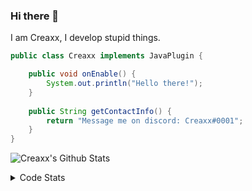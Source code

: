 ### Hi there 👋

I am Creaxx, I develop stupid things. 

```java
public class Creaxx implements JavaPlugin {

    public void onEnable() {
        System.out.println("Hello there!");
    }
    
    public String getContactInfo() {
        return "Message me on discord: Creaxx#0001";
    }
}
```

![Creaxx's Github Stats](https://github-readme-stats.vercel.app/api?username=CreaxxOG&show_icons=true&theme=dark&count_private=true)

<details>
  <summary>Code Stats</summary>

<!--START_SECTION:waka-->
![Code Time](http://img.shields.io/badge/Code%20Time-1%2C029%20hrs%2046%20mins-blue)

![Lines of code](https://img.shields.io/badge/From%20Hello%20World%20I%27ve%20Written-170%20lines%20of%20code-blue)

**🐱 My GitHub Data** 

> 🏆 925 Contributions in the Year 2022
 > 
> 📦 66.2 kB Used in GitHub's Storage 
 > 
> 🚫 Not Opted to Hire
 > 
> 📜 4 Public Repositories 
 > 
> 🔑 2 Private Repositories  
 > 
**I'm an Early 🐤** 

```text
🌞 Morning    40 commits     █░░░░░░░░░░░░░░░░░░░░░░░░   6.35% 
🌆 Daytime    305 commits    ████████████░░░░░░░░░░░░░   48.41% 
🌃 Evening    272 commits    ██████████░░░░░░░░░░░░░░░   43.17% 
🌙 Night      13 commits     ░░░░░░░░░░░░░░░░░░░░░░░░░   2.06%

```
📅 **I'm Most Productive on Saturday** 

```text
Monday       52 commits     ██░░░░░░░░░░░░░░░░░░░░░░░   8.25% 
Tuesday      60 commits     ██░░░░░░░░░░░░░░░░░░░░░░░   9.52% 
Wednesday    80 commits     ███░░░░░░░░░░░░░░░░░░░░░░   12.7% 
Thursday     119 commits    ████░░░░░░░░░░░░░░░░░░░░░   18.89% 
Friday       62 commits     ██░░░░░░░░░░░░░░░░░░░░░░░   9.84% 
Saturday     170 commits    ██████░░░░░░░░░░░░░░░░░░░   26.98% 
Sunday       87 commits     ███░░░░░░░░░░░░░░░░░░░░░░   13.81%

```


📊 **This Week I Spent My Time On** 

```text
💬 Programming Languages: 
Java                     10 hrs 29 mins      ███████████████████████░░   93.1% 
XML                      23 mins             ░░░░░░░░░░░░░░░░░░░░░░░░░   3.46% 
YAML                     11 mins             ░░░░░░░░░░░░░░░░░░░░░░░░░   1.71% 
Kotlin                   9 mins              ░░░░░░░░░░░░░░░░░░░░░░░░░   1.34% 
Markdown                 1 min               ░░░░░░░░░░░░░░░░░░░░░░░░░   0.19%

🔥 Editors: 
IntelliJ                 11 hrs 15 mins      █████████████████████████   100.0%

```

**I Mostly Code in Java** 

```text
Java                     6 repos             ███████████████░░░░░░░░░░   60.0% 
Kotlin                   3 repos             ███████░░░░░░░░░░░░░░░░░░   30.0% 
EJS                      1 repo              ██░░░░░░░░░░░░░░░░░░░░░░░   10.0%

```



 Last Updated on 17/12/2022 12:33:55 UTC
<!--END_SECTION:waka-->
</details>
